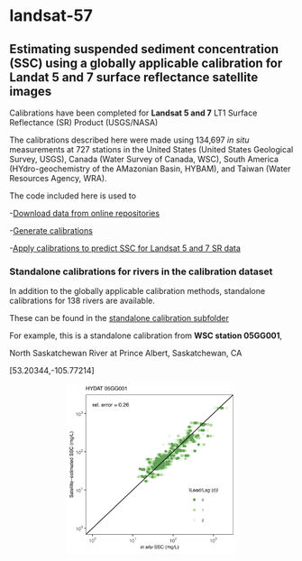 # landsat-57 #
## Estimating suspended sediment concentration (SSC) using a globally applicable calibration for Landat 5 and 7 surface reflectance satellite images ##

Calibrations have been completed for **Landsat 5 and 7** LT1 Surface Reflectance (SR) Product (USGS/NASA)

The calibrations described here were made using 134,697 *in situ* measurements at 727 stations in the United States (United States Geological Survey, USGS), Canada (Water Survey of Canada, WSC), South America (HYdro-geochemistry of the AMazonian Basin, HYBAM), and Taiwan (Water Resources Agency, WRA). 

The code included here is used to 

  -[Download data from online repositories](insitu-data-download.R)
  
  -[Generate calibrations](landsat-57-calibration.R)
  
  -[Apply calibrations to predict SSC for Landsat 5 and 7 SR data](landsat-57-prediction.R)
  
  
### **Standalone calibrations for rivers in the calibration dataset** ###

In addition to the globally applicable calibration methods, standalone calibrations for 138 rivers are available.

These can be found in the [standalone calibration subfolder](landsat-57-standalone-calibrations)

For example, this is a standalone calibration from **WSC station 05GG001**, 

North Saskatchewan River at Prince Albert, Saskatchewan, CA

[53.20344,-105.77214]

<p align="center">
  <img src="/landsat-calibration/ls57-readme-figs/indiv_calib_plot_05GG001.jpg" width="60%" />
</p>
